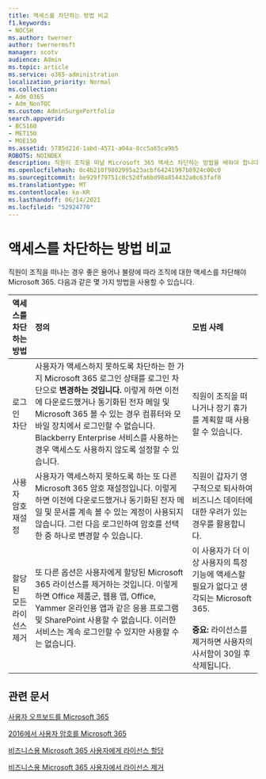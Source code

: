 ```yaml
---
title: 액세스를 차단하는 방법 비교
f1.keywords:
- NOCSH
ms.author: twerner
author: twernermsft
manager: scotv
audience: Admin
ms.topic: article
ms.service: o365-administration
localization_priority: Normal
ms.collection:
- Adm_O365
- Adm_NonTOC
ms.custom: AdminSurgePortfolio
search.appverid:
- BCS160
- MET150
- MOE150
ms.assetid: 5785d21d-1abd-4571-a04a-8cc5a65ca9b5
ROBOTS: NOINDEX
description: 직원이 조직을 떠날 Microsoft 365 액세스 차단하는 방법을 배워야 합니다.
ms.openlocfilehash: 0c4b210f9802995a23acbf64241997b8924c00c0
ms.sourcegitcommit: be929f79751c0c52dfa6bd98a854432a0c63faf0
ms.translationtype: MT
ms.contentlocale: ko-KR
ms.lasthandoff: 06/14/2021
ms.locfileid: "52924770"
---
```

# <a name="compare-ways-to-block-access"></a>액세스를 차단하는 방법 비교

직원이 조직을 떠나는 경우 좋은 용어나 불량에 따라 조직에 대한 액세스를 차단해야 Microsoft 365. 다음과 같은 몇 가지 방법을 사용할 수 있습니다.
  
|액세스를 차단하는 방법|정의|모범 사례|
|:-----|:-----|:-----|
|로그인 차단  <br/> |사용자가 액세스하지 못하도록 차단하는 한 가지 Microsoft 365 로그인 상태를 로그인 차단으로 **변경하는 것입니다.** 이렇게 하면 이전에 다운로드했거나 동기화된 전자 메일 및 Microsoft 365 볼 수 있는 경우 컴퓨터와 모바일 장치에서 로그인할 수 없습니다. Blackberry Enterprise 서비스를 사용하는 경우 액세스도 사용하지 않도록 설정할 수 있습니다.  <br/> |직원이 조직을 떠나거나 장기 휴가를 계획할 때 사용할 수 있습니다.  <br/> |
|사용자 암호 재설정  <br/> |사용자가 액세스하지 못하도록 하는 또 다른 Microsoft 365 암호 재설정입니다. 이렇게 하면 이전에 다운로드했거나 동기화된 전자 메일 및 문서를 계속 볼 수 있는 계정이 사용되지 않습니다. 그런 다음 로그인하여 암호를 선택한 중 하나로 변경할 수 있습니다.  <br/> |직원이 갑자기 영구적으로 퇴사하여 비즈니스 데이터에 대한 우려가 있는 경우를 활용합니다.  <br/> |
|할당된 모든 라이선스 제거  <br/> |또 다른 옵션은 사용자에게 할당된 Microsoft 365 라이선스를 제거하는 것입니다. 이렇게 하면 Office 제품군, 웹용 앱, Office, Yammer 온라인용 앱과 같은 응용 프로그램 및 SharePoint 사용할 수 없습니다. 이러한 서비스는 계속 로그인할 수 있지만 사용할 수는 없습니다.  <br/> |이 사용자가 더 이상 사용자의 특정 기능에 액세스할 필요가 없다고 생각되는 Microsoft 365.  <br/> <br> **중요:** 라이선스를 제거하면 사용자의 사서함이 30일 후 삭제됩니다.
   
## <a name="related-articles"></a>관련 문서

[사용자 오프보드를 Microsoft 365](../add-users/remove-former-employee.md)
    
[2016에서 사용자 암호를 Microsoft 365](../add-users/reset-passwords.md)
    
[비즈니스용 Microsoft 365 사용자에게 라이선스 할당](../manage/assign-licenses-to-users.md)
    
[비즈니스용 Microsoft 365 사용자에서 라이선스 제거](../manage/remove-licenses-from-users.md)
    

